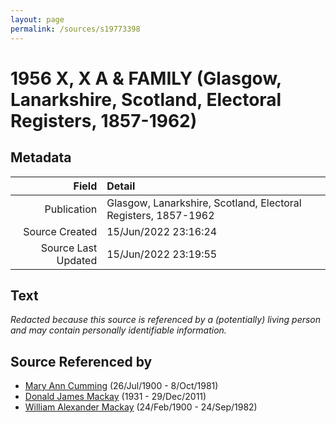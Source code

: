 ```yaml
---
layout: page
permalink: /sources/s19773398
---
```


# 1956 X, X A & FAMILY (Glasgow, Lanarkshire, Scotland, Electoral Registers, 1857-1962)

## Metadata

Field | Detail
---:|:---
Publication | Glasgow, Lanarkshire, Scotland, Electoral Registers, 1857-1962
Source Created | 15/Jun/2022 23:16:24
Source Last Updated | 15/Jun/2022 23:19:55

## Text

_Redacted because this source is referenced by a (potentially) living person and may contain personally identifiable information._

## Source Referenced by

* [Mary Ann Cumming](../people/@48241984@-mary-ann-cumming-b1900-7-26-d1981-10-8.md) (26/Jul/1900 - 8/Oct/1981)
* [Donald James Mackay](../people/@43065376@-donald-james-mackay-b1931-d2011-12-29.md) (1931 - 29/Dec/2011)
* [William Alexander Mackay](../people/@9383584@-william-alexander-mackay-b1900-2-24-d1982-9-24.md) (24/Feb/1900 - 24/Sep/1982)
